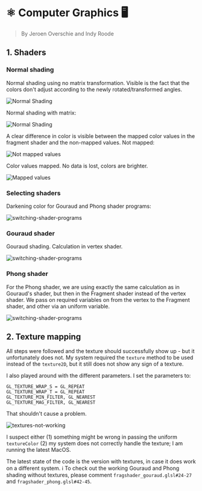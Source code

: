 # ⚛️ Computer Graphics 🖥
> By Jeroen Overschie and Indy Roode

## 1. Shaders

### Normal shading

Normal shading using no matrix transformation. Visible is the fact that the colors don't adjust according to the newly rotated/transformed angles.

![Normal Shading](./Screenshots/normal_shading_no-matrix.gif)

Normal shading with matrix:

![Normal Shading](./Screenshots/normal_shading.gif)

A clear difference in color is visible between the mapped color values in the fragment shader and the non-mapped values. Not mapped:

![Not mapped values](./Screenshots/normal_shading_range-not-mapped.png)


Color values mapped. No data is lost, colors are brighter.

![Mapped values](./Screenshots/normal_shading_range-mapped.png)

### Selecting shaders

Darkening color for Gouraud and Phong shader programs:

![switching-shader-programs](./Screenshots/switching-shader-programs.gif)

### Gouraud shader

Gouraud shading. Calculation in vertex shader.

![switching-shader-programs](./Screenshots/gouraud-shading.gif)

### Phong shader

For the Phong shader, we are using exactly the same calculation as in Gouraud's shader, but then in the Fragment shader instead of the vertex shader. We pass on required variables on from the vertex to the Fragment shader, and other via an uniform variable.

![switching-shader-programs](./Screenshots/phong-shading.gif)


## 2. Texture mapping

All steps were followed and the texture should successfully show up - but it unfortunately does not. My system required the `texture` method to be used instead of the `texture2D`, but it still does not show any sign of a texture.

I also played around with the different parameters. I set the parameters to:

```
GL_TEXTURE_WRAP_S = GL_REPEAT
GL_TEXTURE_WRAP_T = GL_REPEAT
GL_TEXTURE_MIN_FILTER, GL_NEAREST
GL_TEXTURE_MAG_FILTER, GL_NEAREST
```

That shouldn't cause a problem.


![textures-not-working](./Screenshots/textures-not-working.png)


I suspect either (1) something might be wrong in passing the uniform `textureColor` (2) my system does not correctly handle the texture; I am running the latest MacOS.

The latest state of the code is the version with textures, in case it does work on a different system. ℹ️ To check out the working Gouraud and Phong shading without textures, please comment `fragshader_gouraud.glsl#24-27` and `fragshader_phong.glsl#42-45`.